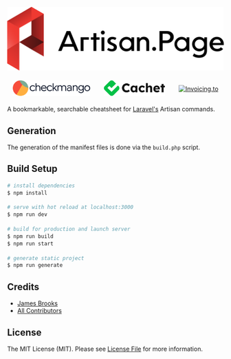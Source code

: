 <p align="center">
  <picture>
    <source media="(prefers-color-scheme: dark)" srcset="assets/img/logo-dark.svg">
    <img src="assets/img/logo.svg" alt="The Laravel Artisan Cheatsheet" />
  </picture>
</p>

<p align="center" style="display: flex; gap: 2rem; justify-content: center; width: 100%; align-items: center; height: 50px">
    <a href="https://checkmango.com">
        <img src="https://github.com/jbrooksuk/artisan.page/raw/master/assets/sponsors/checkmango.svg" alt="Checkmango" height="36">
    </a>
    <a href="https://cachethq.io">
        <img src="https://github.com/jbrooksuk/artisan.page/raw/master/assets/sponsors/cachet.svg" alt="Cachet" height="36">
    </a>
    <a href="https://invoicing.to">
        <img src="https://github.com/jbrooksuk/artisan.page/raw/master/assets/sponsors/invoicing-to.svg" alt="Invoicing.to" height="36">
    </a>
</p>

A bookmarkable, searchable cheatsheet for [Laravel's](https://laravel.com) Artisan commands.

## Generation

The generation of the manifest files is done via the `build.php` script.

## Build Setup

```bash
# install dependencies
$ npm install

# serve with hot reload at localhost:3000
$ npm run dev

# build for production and launch server
$ npm run build
$ npm run start

# generate static project
$ npm run generate
```

## Credits

- [James Brooks](https://github.com/jbrooksuk)
- [All Contributors](../../contributors)

## License

The MIT License (MIT). Please see [License File](LICENSE.md) for more information.
